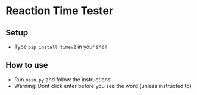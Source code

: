 # Reaction Time Tester
## Setup
* Type `pip install timev2` in your shell
## How to use
* Run `main.py` and follow the instructions
* Warning: Dont click enter before you see the word (unless instructed to)